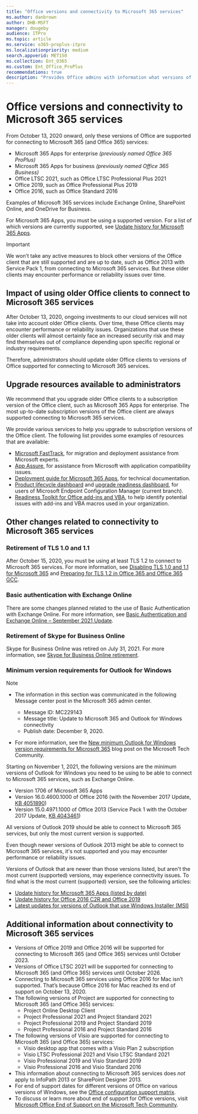 ```yaml
---
title: "Office versions and connectivity to Microsoft 365 services"
ms.author: danbrown
author: DHB-MSFT
manager: dougeby
audience: ITPro
ms.topic: article
ms.service: o365-proplus-itpro
ms.localizationpriority: medium
search.appverid: MET150
ms.collection: Ent_O365
ms.custom: Ent_Office_ProPlus
recommendations: true
description: "Provides Office admins with information what versions of Office are supported for connecting to Microsoft 365 (and Office 365) services and the implications of using older Office clients."
---
```


# Office versions and connectivity to Microsoft 365 services

From October 13, 2020 onward, only these versions of Office are supported for connecting to Microsoft 365 (and Office 365) services:

- Microsoft 365 Apps for enterprise *(previously named Office 365 ProPlus)*
- Microsoft 365 Apps for business *(previously named Office 365 Business)*
- Office LTSC 2021, such as Office LTSC Professional Plus 2021
- Office 2019, such as Office Professional Plus 2019
- Office 2016, such as Office Standard 2016

Examples of Microsoft 365 services include Exchange Online, SharePoint Online, and OneDrive for Business.

For Microsoft 365 Apps, you must be using a supported version. For a list of which versions are currently supported, see [Update history for Microsoft 365 Apps](/officeupdates/update-history-microsoft365-apps-by-date).

> [!IMPORTANT]
> We won’t take any active measures to block other versions of the Office client that are still supported and are up to date, such as Office 2013 with Service Pack 1, from connecting to Microsoft 365 services. But these older clients may encounter performance or reliability issues over time.

## Impact of using older Office clients to connect to Microsoft 365 services

After October 13, 2020, ongoing investments to our cloud services will not take into account older Office clients. Over time, these Office clients may encounter performance or reliability issues. Organizations that use these older clients will almost certainly face an increased security risk and may find themselves out of compliance depending upon specific regional or industry requirements.

Therefore, administrators should update older Office clients to versions of Office supported for connecting to Microsoft 365 services.

## Upgrade resources available to administrators

We recommend that you upgrade older Office clients to a subscription version of the Office client, such as Microsoft 365 Apps for enterprise. The most up-to-date subscription versions of the Office client are always supported connecting to Microsoft 365 services.

We provide various services to help you upgrade to subscription versions of the Office client. The following list provides some examples of resources that are available:

- [Microsoft FastTrack](https://www.microsoft.com/fasttrack/microsoft-365/office-365?rtc=1), for migration and deployment assistance from Microsoft experts.
- [App Assure](https://www.microsoft.com/fasttrack/microsoft-365/app-assure?rtc=1), for assistance from Microsoft with application compatibility issues.
- [Deployment guide for Microsoft 365 Apps](../deployment-guide-microsoft-365-apps.md), for technical documentation.
- [Product lifecycle dashboard](/mem/configmgr/core/clients/manage/asset-intelligence/product-lifecycle-dashboard) and [upgrade readiness dashboard](/mem/configmgr/sum/deploy-use/office-365-dashboard#bkmk_o365_readiness), for users of Microsoft Endpoint Configuration Manager (current branch).
- [Readiness Toolkit for Office add-ins and VBA](../readiness-toolkit-application-compatibility-microsoft-365-apps.md), to help identify potential issues with add-ins and VBA macros used in your organization.

## Other changes related to connectivity to Microsoft 365 services

### Retirement of TLS 1.0 and 1.1

After October 15, 2020, you must be using at least TLS 1.2 to connect to Microsoft 365 services. For more information, see [Disabling TLS 1.0 and 1.1 for Microsoft 365](/microsoft-365/compliance/tls-1.0-and-1.1-deprecation-for-office-365) and [Preparing for TLS 1.2 in Office 365 and Office 365 GCC](/microsoft-365/compliance/prepare-tls-1.2-in-office-365).

### Basic authentication with Exchange Online

There are some changes planned related to the use of Basic Authentication with Exchange Online. For more information, see [Basic Authentication and Exchange Online – September 2021 Update](https://techcommunity.microsoft.com/t5/exchange-team-blog/basic-authentication-and-exchange-online-september-2021-update/ba-p/2772210).

### Retirement of Skype for Business Online

Skype for Business Online was retired on July 31, 2021. For more information, see [Skype for Business Online retirement](/microsoftteams/skype-for-business-online-retirement).

### Minimum version requirements for Outlook for Windows

> [!NOTE]
> - The information in this section was communicated in the following Message center post in the Microsoft 365 admin center.
>   - Message ID: MC229143
>   - Message title: Update to Microsoft 365 and Outlook for Windows connectivity
>   - Publish date: December 9, 2020.
>
> - For more information, see the [New minimum Outlook for Windows version requirements for Microsoft 365](https://techcommunity.microsoft.com/t5/microsoft-365-blog/new-minimum-outlook-for-windows-version-requirements-for/ba-p/2684142) blog post on the Microsoft Tech Community.

Starting on November 1, 2021, the following versions are the minimum versions of Outlook for Windows you need to be using to be able to connect to Microsoft 365 services, such as Exchange Online.

- Version 1706 of Microsoft 365 Apps
- Version 16.0.4600.1000 of Office 2016 (with the November 2017 Update, [KB 4051890](https://support.microsoft.com/topic/e61d9ede-8ba3-aa75-9887-15fb20f847c7))
- Version 15.0.4971.1000 of Office 2013 (Service Pack 1 with the October 2017 Update, [KB 4043461](https://support.microsoft.com/help/4043461))

All versions of Outlook 2019 should be able to connect to Microsoft 365 services, but only the most current version is supported.

Even though newer versions of Outlook 2013 might be able to connect to Microsoft 365 services, it's not supported and you may encounter performance or reliability issues.

Versions of Outlook that are newer than those versions listed, but aren't the most current (supported) versions, may experience connectivity issues. To find what is the most current (supported) version, see the following articles:
- [Update history for Microsoft 365 Apps (listed by date)](/officeupdates/update-history-microsoft365-apps-by-date)
- [Update history for Office 2016 C2R and Office 2019](/officeupdates/update-history-office-2019)
- [Latest updates for versions of Outlook that use Windows Installer (MSI)](/officeupdates/outlook-updates-msi)

## Additional information about connectivity to Microsoft 365 services  

- Versions of Office 2019 and Office 2016 will be supported for connecting to Microsoft 365 (and Office 365) services until October 2023.
- Versions of Office LTSC 2021 will be supported for connecting to Microsoft 365 (and Office 365) services until October 2026.
- Connecting to Microsoft 365 services using Office 2016 for Mac isn’t supported. That’s because Office 2016 for Mac reached its end of support on October 13, 2020.
- The following versions of Project are supported for connecting to Microsoft 365 (and Office 365) services:
  - Project Online Desktop Client
  - Project Professional 2021 and Project Standard 2021
  - Project Professional 2019 and Project Standard 2019
  - Project Professional 2016 and Project Standard 2016
- The following versions of Visio are supported for connecting to Microsoft 365 (and Office 365) services:
  - Visio desktop app that comes with a Visio Plan 2 subscription
  - Visio LTSC Professional 2021 and Visio LTSC Standard 2021
  - Visio Professional 2019 and Visio Standard 2019
  - Visio Professional 2016 and Visio Standard 2016
- This information about connecting to Microsoft 365 services does *not* apply to InfoPath 2013 or SharePoint Designer 2013.
- For end of support dates for different versions of Office on various versions of Windows, see the [Office configuration support matrix](https://go.microsoft.com/fwlink/p/?linkid=2111390).
- To discuss or learn more about end of support for Office versions, visit [Microsoft Office End of Support on the Microsoft Tech Community](https://techcommunity.microsoft.com/t5/microsoft-office-end-of-support/ct-p/OfficeEOS).
